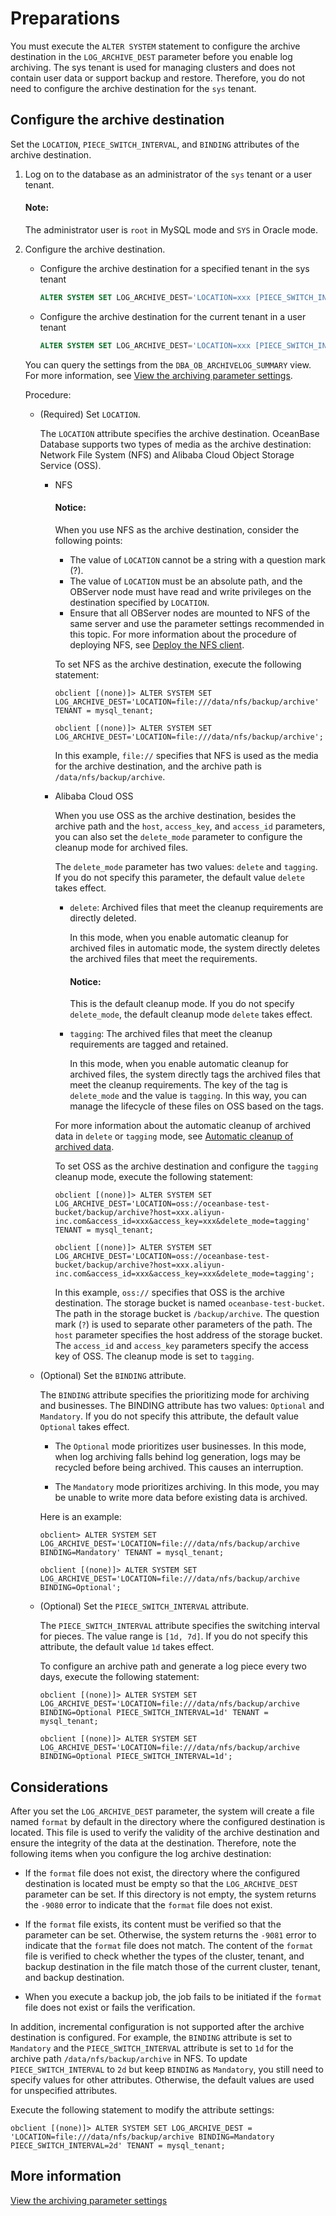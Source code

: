 # Preparations

You must execute the `ALTER SYSTEM` statement to configure the archive destination in the `LOG_ARCHIVE_DEST` parameter before you enable log archiving. The sys tenant is used for managing clusters and does not contain user data or support backup and restore. Therefore, you do not need to configure the archive destination for the `sys` tenant.

## Configure the archive destination

Set the `LOCATION`, `PIECE_SWITCH_INTERVAL`, and `BINDING` attributes of the archive destination.

1. Log on to the database as an administrator of the `sys` tenant or a user tenant.

   <main id="notice" type='explain'>
        <h4>Note:</h4>
   <p>The administrator user is <code>root</code> in MySQL mode and <code>SYS</code> in Oracle mode. </p>
   </main>

2. Configure the archive destination.

   * Configure the archive destination for a specified tenant in the sys tenant

      ```sql
      ALTER SYSTEM SET LOG_ARCHIVE_DEST='LOCATION=xxx [PIECE_SWITCH_INTERVAL=xxx] [BINDING=xxx]' TENANT = tenant_name;
      ```

   * Configure the archive destination for the current tenant in a user tenant

      ```sql
      ALTER SYSTEM SET LOG_ARCHIVE_DEST='LOCATION=xxx [PIECE_SWITCH_INTERVAL=xxx] [BINDING=xxx]';
      ```

   You can query the settings from the `DBA_OB_ARCHIVELOG_SUMMARY` view. For more information, see [View the archiving parameter settings](../300.log-archive/800.view-parameters-of-log-archive.md).

   Procedure:

   * (Required) Set `LOCATION`.

      The `LOCATION` attribute specifies the archive destination. OceanBase Database supports two types of media as the archive destination: Network File System (NFS) and Alibaba Cloud Object Storage Service (OSS).

      * NFS

           <main id="notice" type='notice'>
            <h4>Notice:</h4>
            <p>When you use NFS as the archive destination, consider the following points:</p>
            <ul>
            <li>The value of <code>LOCATION</code> cannot be a string with a question mark (?). </li>
            <li>The value of <code>LOCATION</code> must be an absolute path, and the OBServer node must have read and write privileges on the destination specified by <code>LOCATION</code>. </li>
            <li>Ensure that all OBServer nodes are mounted to NFS of the same server and use the parameter settings recommended in this topic. For more information about the procedure of deploying NFS, see <a href="../2.deploy-nfs.md">Deploy the NFS client</a>. </li>
            </ul>
           </main>

         To set NFS as the archive destination, execute the following statement:

         ```shell
         obclient [(none)]> ALTER SYSTEM SET LOG_ARCHIVE_DEST='LOCATION=file:///data/nfs/backup/archive' TENANT = mysql_tenant;

         obclient [(none)]> ALTER SYSTEM SET LOG_ARCHIVE_DEST='LOCATION=file:///data/nfs/backup/archive';
         ```

         In this example, `file://` specifies that NFS is used as the media for the archive destination, and the archive path is `/data/nfs/backup/archive`.

      * Alibaba Cloud OSS

         When you use OSS as the archive destination, besides the archive path and the `host`, `access_key`, and `access_id` parameters, you can also set the `delete_mode` parameter to configure the cleanup mode for archived files.

         The `delete_mode` parameter has two values: `delete` and `tagging`. If you do not specify this parameter, the default value `delete` takes effect.

         * `delete`: Archived files that meet the cleanup requirements are directly deleted.

            In this mode, when you enable automatic cleanup for archived files in automatic mode, the system directly deletes the archived files that meet the requirements.

            <main id="notice" type='notice'>
               <h4>Notice:</h4>
               <p>This is the default cleanup mode. If you do not specify <code>delete_mode</code>, the default cleanup mode <code>delete</code> takes effect. </p>
            </main>

         * `tagging`: The archived files that meet the cleanup requirements are tagged and retained.

            In this mode, when you enable automatic cleanup for archived files, the system directly tags the archived files that meet the cleanup requirements. The key of the tag is `delete_mode` and the value is `tagging`. In this way, you can manage the lifecycle of these files on OSS based on the tags.

         For more information about the automatic cleanup of archived data in `delete` or `tagging` mode, see [Automatic cleanup of archived data](../500.clear-backup-data/100.cleaning-up-backed-up-data-automatically.md).

         To set OSS as the archive destination and configure the `tagging` cleanup mode, execute the following statement:

         ```shell
         obclient [(none)]> ALTER SYSTEM SET LOG_ARCHIVE_DEST='LOCATION=oss://oceanbase-test-bucket/backup/archive?host=xxx.aliyun-inc.com&access_id=xxx&access_key=xxx&delete_mode=tagging' TENANT = mysql_tenant;

         obclient [(none)]> ALTER SYSTEM SET LOG_ARCHIVE_DEST='LOCATION=oss://oceanbase-test-bucket/backup/archive?host=xxx.aliyun-inc.com&access_id=xxx&access_key=xxx&delete_mode=tagging';
         ```

         In this example, `oss://` specifies that OSS is the archive destination. The storage bucket is named `oceanbase-test-bucket`. The path in the storage bucket is `/backup/archive`. The question mark (`?`) is used to  separate other parameters of the path. The `host` parameter specifies the host address of the storage bucket. The `access_id` and `access_key` parameters specify the access key of OSS. The cleanup mode is set to `tagging`.

   * (Optional) Set the `BINDING` attribute.

      The `BINDING` attribute specifies the prioritizing mode for archiving and businesses. The BINDING attribute has two values: `Optional` and `Mandatory`. If you do not specify this attribute, the default value `Optional` takes effect.

      * The `Optional` mode prioritizes user businesses. In this mode, when log archiving falls behind log generation, logs may be recycled before being archived. This causes an interruption.

      * The `Mandatory` mode prioritizes archiving. In this mode, you may be unable to write more data before existing data is archived.

      Here is an example:

      ```shell
      obclient> ALTER SYSTEM SET LOG_ARCHIVE_DEST='LOCATION=file:///data/nfs/backup/archive BINDING=Mandatory' TENANT = mysql_tenant;

      obclient [(none)]> ALTER SYSTEM SET LOG_ARCHIVE_DEST='LOCATION=file:///data/nfs/backup/archive BINDING=Optional';
      ```

   * (Optional) Set the `PIECE_SWITCH_INTERVAL` attribute.

      The `PIECE_SWITCH_INTERVAL` attribute specifies the switching interval for pieces. The value range is `[1d, 7d]`. If you do not specify this attribute, the default value `1d` takes effect.

      To configure an archive path and generate a log piece every two days, execute the following statement:

      ```shell
      obclient [(none)]> ALTER SYSTEM SET LOG_ARCHIVE_DEST='LOCATION=file:///data/nfs/backup/archive BINDING=Optional PIECE_SWITCH_INTERVAL=1d' TENANT = mysql_tenant;

      obclient [(none)]> ALTER SYSTEM SET LOG_ARCHIVE_DEST='LOCATION=file:///data/nfs/backup/archive BINDING=Optional PIECE_SWITCH_INTERVAL=1d';
      ```

## Considerations

After you set the `LOG_ARCHIVE_DEST` parameter, the system will create a file named `format` by default in the directory where the configured destination is located. This file is used to verify the validity of the archive destination and ensure the integrity of the data at the destination. Therefore, note the following items when you configure the log archive destination:

* If the `format` file does not exist, the directory where the configured destination is located must be empty so that the `LOG_ARCHIVE_DEST` parameter can be set. If this directory is not empty, the system returns the `-9080` error to indicate that the `format` file does not exist.

* If the `format` file exists, its content must be verified so that the parameter can be set. Otherwise, the system returns the `-9081` error to indicate that the `format` file does not match. The content of the `format` file is verified to check whether the types of the cluster, tenant, and backup destination in the file match those of the current cluster, tenant, and backup destination.

* When you execute a backup job, the job fails to be initiated if the `format` file does not exist or fails the verification.

In addition, incremental configuration is not supported after the archive destination is configured. For example, the `BINDING` attribute is set to `Mandatory` and the `PIECE_SWITCH_INTERVAL` attribute is set to `1d` for the archive path `/data/nfs/backup/archive` in NFS. To update `PIECE_SWITCH_INTERVAL` to `2d` but keep `BINDING` as `Mandatory`, you still need to specify values for other attributes. Otherwise, the default values are used for unspecified attributes.

Execute the following statement to modify the attribute settings:

```shell
obclient [(none)]> ALTER SYSTEM SET LOG_ARCHIVE_DEST = 'LOCATION=file:///data/nfs/backup/archive BINDING=Mandatory PIECE_SWITCH_INTERVAL=2d' TENANT = mysql_tenant;
```

## More information

[View the archiving parameter settings](../300.log-archive/800.view-parameters-of-log-archive.md)
